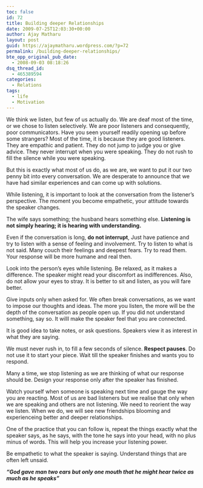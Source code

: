 ```yaml
---
toc: false
id: 72
title: Building deeper Relationships
date: 2009-07-25T12:03:30+00:00
author: Ajay Matharu
layout: post
guid: https://ajaymatharu.wordpress.com/?p=72
permalink: /building-deeper-relationships/
bte_opp_original_pub_date:
  - 2008-09-03 08:18:26
dsq_thread_id:
  - 465389594
categories:
  - Relations
tags:
  - life
  - Motivation
---
```

We think we listen, but few of us actually do. We are deaf most of the time, or we chose to listen selectively. We are poor listeners and consequently, poor communicators. Have you seen yourself readily opening up before some strangers? Most of the time, it is because they are good listeners. They are empathic and patient. They do not jump to judge you or give advice. They never interrupt when you were speaking. They do not rush to fill the silence while you were speaking.

But this is exactly what most of us do, as we are, we want to put it our two penny bit into every conversation. We are desperate to announce that we have had similar experiences and can come up with solutions.

While listening, it is important to look at the conversation from the listener&#8217;s perspective. The moment you become empathetic, your attitude towards the speaker changes.

The wife says something; the husband hears something else. **Listening is not simply hearing; it is hearing with understanding.**

Even if the conversation is long, **do not interrupt**, Just have patience and try to listen with a sense of feeling and involvement. Try to listen to what is not said. Many couch their feelings and deepest fears. Try to read them. Your response will be more humane and real then.

Look into the person&#8217;s eyes while listening. Be relaxed, as it makes a difference. The speaker might read your discomfort as indifferences. Also, do not allow your eyes to stray. It is better to sit and listen, as you will fare better.

Give inputs only when asked for. We often break conversations, as we want to impose our thoughts and ideas. The more you listen, the more will be the depth of the conversation as people open up. If you did not understand something, say so. It willl make the speaker feel that you are connected.

It is good idea to take notes, or ask questions. Speakers view it as interest in what they are saying.

We must never rush in, to fill a few seconds of silence. **Respect pauses**. Do not use it to start your piece. Wait till the speaker finishes and wants you to respond.

Many a time, we stop listening as we are thinking of what our response should be. Design your response only after the speaker has finished.

Watch yourself when someone is speaking next time and gauge the way you are reacting. Most of us are bad listeners but we realise that only when we are speaking and others are not listening. We need to reorient the way we listen. When we do, we will see new friendships blooming and experienceing better and deeper relationships.

One of the practice that you can follow is, repeat the things exactly what the speaker says, as he says, with the tone he says into your head, with no plus minus of words. This will help you increase your listening power.

Be empathetic to what the speaker is saying. Understand things that are often left unsaid.

_**&#8220;God gave man two ears but only one mouth that he might hear twice as much as he speaks&#8221;**_
